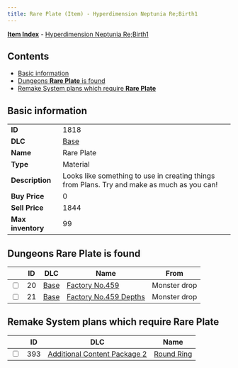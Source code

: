 ```yaml
---
title: Rare Plate (Item) - Hyperdimension Neptunia Re;Birth1
---
```


[**Item Index**](/neptunia/rb1/item/index.html) - [Hyperdimension Neptunia Re;Birth1](/neptunia/rb1)

## Contents

- [Basic information](#basic-information)
- [Dungeons **Rare Plate** is found](#dungeons-rare-plate-is-found)
- [Remake System plans which require **Rare Plate**](#remake-system-plans-which-require-rare-plate)

## Basic information

|   |   |
| -- | -- |
| **ID** | 1818 |
| **DLC** | [Base](/neptunia/rb1/dlc/1-base.html) |
| **Name** | Rare Plate |
| **Type** | Material |
| **Description** | Looks like something to use in creating things from Plans. Try and make as much as you can! |
| **Buy Price** | 0 |
| **Sell Price** | 1844 |
| **Max inventory** | 99 |


## Dungeons **Rare Plate** is found

|    | ID | DLC | Name | From |
| -- | -- | --- | ---- | ---- |
| <input type="checkbox" id="rb1-dungeon-1-20" class="trackbox" /> | 20 | [Base](/neptunia/rb1/dlc/1-base.html) | [Factory No.459](/neptunia/rb1/dungeon/1-20-factory-no-459.html) | Monster drop |
| <input type="checkbox" id="rb1-dungeon-1-21" class="trackbox" /> | 21 | [Base](/neptunia/rb1/dlc/1-base.html) | [Factory No.459 Depths](/neptunia/rb1/dungeon/1-21-factory-no-459-depths.html) | Monster drop |


## Remake System plans which require **Rare Plate**

|    | ID | DLC | Name |
| -- | -- | --- | ---- |
| <input type="checkbox" id="rb1-quest-11-393" class="trackbox" /> | 393 | [Additional Content Package 2](/neptunia/rb1/dlc/11-pack2.html) | [Round Ring](/neptunia/rb1/quest/11-393-round-ring.html) |
